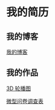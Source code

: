 <h1>我的简历</h1>
<h2>我的博客</h2>
<a href="http://www.cnblogs.com/qianduangaoshou/">我的博客</a>
<h2>我的作品</h2>
<a href="https://cdn.rawgit.com/qianduangaoshou/-/fe53f846/3D%20%E8%BD%AE%E6%92%AD%E5%9B%BE/3d%E7%9B%B8%E6%A1%86%E6%95%88%E6%9E%9C.html">3D 轮播图</a>
<p><a href="https://github.com/qianduangaoshou/-/blob/master/%E7%99%BE%E5%BA%A6%E5%89%8D%E7%AB%AF%E6%8A%80%E6%9C%AF%E5%AD%A6%E9%99%A2%E4%B9%8B%E8%B0%83%E6%9F%A5%E9%97%AE%E5%8D%B7%E7%9A%84%E5%88%B6%E4%BD%9C/index.html">微型问卷调查表</a></p>
